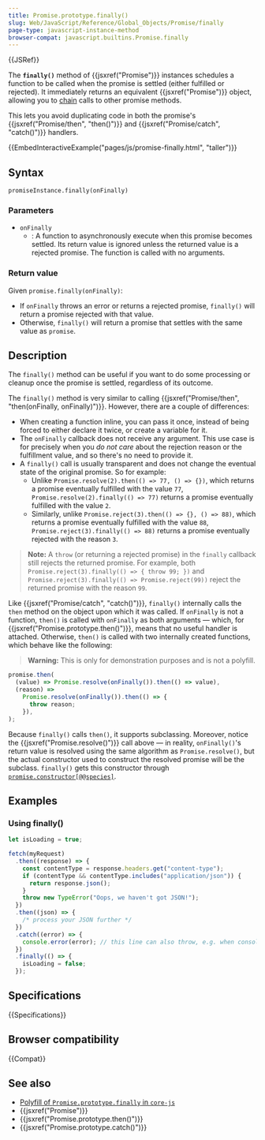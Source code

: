 ```yaml
---
title: Promise.prototype.finally()
slug: Web/JavaScript/Reference/Global_Objects/Promise/finally
page-type: javascript-instance-method
browser-compat: javascript.builtins.Promise.finally
---
```


{{JSRef}}

The **`finally()`** method of {{jsxref("Promise")}} instances schedules a function to be called when the promise is settled (either fulfilled or rejected). It immediately returns an equivalent {{jsxref("Promise")}} object, allowing you to [chain](/en-US/docs/Web/JavaScript/Guide/Using_promises#chaining) calls to other promise methods.

This lets you avoid duplicating code in both the promise's {{jsxref("Promise/then", "then()")}} and {{jsxref("Promise/catch", "catch()")}} handlers.

{{EmbedInteractiveExample("pages/js/promise-finally.html", "taller")}}

## Syntax

```js-nolint
promiseInstance.finally(onFinally)
```

### Parameters

- `onFinally`
  - : A function to asynchronously execute when this promise becomes settled. Its return value is ignored unless the returned value is a rejected promise. The function is called with no arguments.

### Return value

Given `promise.finally(onFinally)`:

- If `onFinally` throws an error or returns a rejected promise, `finally()` will return a promise rejected with that value.
- Otherwise, `finally()` will return a promise that settles with the same value as `promise`.

## Description

The `finally()` method can be useful if you want to do some processing or cleanup once the promise is settled, regardless of its outcome.

The `finally()` method is very similar to calling {{jsxref("Promise/then", "then(onFinally, onFinally)")}}. However, there are a couple of differences:

- When creating a function inline, you can pass it once, instead of being forced to either declare it twice, or create a variable for it.
- The `onFinally` callback does not receive any argument. This use case is for precisely when you _do not care_ about the rejection reason or the fulfillment value, and so there's no need to provide it.
- A `finally()` call is usually transparent and does not change the eventual state of the original promise. So for example:
  - Unlike `Promise.resolve(2).then(() => 77, () => {})`, which returns a promise eventually fulfilled with the value `77`, `Promise.resolve(2).finally(() => 77)` returns a promise eventually fulfilled with the value `2`.
  - Similarly, unlike `Promise.reject(3).then(() => {}, () => 88)`, which returns a promise eventually fulfilled with the value `88`, `Promise.reject(3).finally(() => 88)` returns a promise eventually rejected with the reason `3`.

> **Note:** A `throw` (or returning a rejected promise) in the `finally` callback still rejects the returned promise. For example, both `Promise.reject(3).finally(() => { throw 99; })` and `Promise.reject(3).finally(() => Promise.reject(99))` reject the returned promise with the reason `99`.

Like {{jsxref("Promise/catch", "catch()")}}, `finally()` internally calls the `then` method on the object upon which it was called. If `onFinally` is not a function, `then()` is called with `onFinally` as both arguments — which, for {{jsxref("Promise.prototype.then()")}}, means that no useful handler is attached. Otherwise, `then()` is called with two internally created functions, which behave like the following:

> **Warning:** This is only for demonstration purposes and is not a polyfill.

```js
promise.then(
  (value) => Promise.resolve(onFinally()).then(() => value),
  (reason) =>
    Promise.resolve(onFinally()).then(() => {
      throw reason;
    }),
);
```

Because `finally()` calls `then()`, it supports subclassing. Moreover, notice the {{jsxref("Promise.resolve()")}} call above — in reality, `onFinally()`'s return value is resolved using the same algorithm as `Promise.resolve()`, but the actual constructor used to construct the resolved promise will be the subclass. `finally()` gets this constructor through [`promise.constructor[@@species]`](/en-US/docs/Web/JavaScript/Reference/Global_Objects/Promise/@@species).

## Examples

### Using finally()

```js
let isLoading = true;

fetch(myRequest)
  .then((response) => {
    const contentType = response.headers.get("content-type");
    if (contentType && contentType.includes("application/json")) {
      return response.json();
    }
    throw new TypeError("Oops, we haven't got JSON!");
  })
  .then((json) => {
    /* process your JSON further */
  })
  .catch((error) => {
    console.error(error); // this line can also throw, e.g. when console = {}
  })
  .finally(() => {
    isLoading = false;
  });
```

## Specifications

{{Specifications}}

## Browser compatibility

{{Compat}}

## See also

- [Polyfill of `Promise.prototype.finally` in `core-js`](https://github.com/zloirock/core-js#ecmascript-promise)
- {{jsxref("Promise")}}
- {{jsxref("Promise.prototype.then()")}}
- {{jsxref("Promise.prototype.catch()")}}
